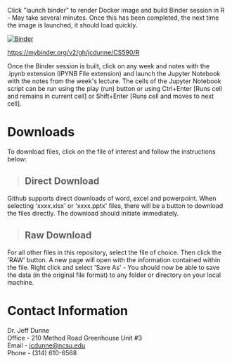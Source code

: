 Click "launch binder" to render Docker image and build Binder session in R - May take several minutes. Once this has been completed, the next time the image is launched, it should load quickly.

[![Binder](https://mybinder.org/badge_logo.svg)](https://mybinder.org/v2/gh/jcdunne/CS590/R)

https://mybinder.org/v2/gh/jcdunne/CS590/R

Once the Binder session is built, click on any week and notes with the .ipynb extension (IPYNB File extension) and launch the Jupyter Notebook with the notes from the week's lecture. The cells of the Jupyter Notebook script can be run using the play (run) button or using Ctrl+Enter [Runs cell and remains in current cell] or Shift+Enter [Runs cell and moves to next cell].

# Downloads

To download files, click on the file of interest and follow the instructions below:

> ## Direct Download

Github supports direct downloads of word, excel and powerpoint. When selecting 'xxxx.xlsx' or 'xxxx.pptx' files, there will be a button to download the files directly. The download should initiate immediately.

> ## Raw Download

For all other files in this repository, select the file of choice. Then click the 'RAW' button. A new page will open with the information contained within the file. Right click and select 'Save As' - You should now be able to save the data (in the original file format) to any folder or directory on your local machine.

# Contact Information

Dr. Jeff Dunne
<br>Office - 210 Method Road Greenhouse Unit #3
<br>Email - jcdunne@ncsu.edu
<br>Phone - (314) 610-6568
